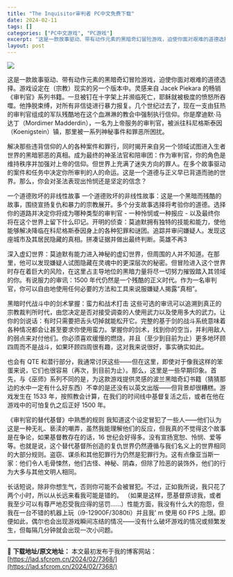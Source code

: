 ```yaml
---
title: "The Inquisitor审判者 PC中文免费下载"
date: 2024-02-11
tags: []
categories: ["PC中文游戏", "PC游戏"]
excerpt: "这是一款故事驱动、带有动作元素的黑暗奇幻冒险游戏，迫使你面对艰难的道德选择。游戏设定在（宗教）现实的另一个版本中。灵感来自 Jacek Piekara 的畅销《审判官》系列书籍。一旦被钉在十字架上并濒临死亡，耶稣就被极度的愤怒所吞噬。他挣脱束缚，对所有非信徒进行暴力报复。几个世纪过去了，现在一支由狂&hellip;"
layout: post
---
```


<img class="aligncenter" src="https://cdn.akamai.steamstatic.com/steam/apps/1880470/ss_a2346f8936fe26c50f157fa33c5cf4118afa4e6a.1920x1080.jpg?t=1707415647" />

这是一款故事驱动、带有动作元素的黑暗奇幻冒险游戏，迫使你面对艰难的道德选择。游戏设定在（宗教）现实的另一个版本中。灵感来自 Jacek Piekara 的畅销《审判官》系列书籍。一旦被钉在十字架上并濒临死亡，耶稣就被极度的愤怒所吞噬。他挣脱束缚，对所有非信徒进行暴力报复。几个世纪过去了，现在一支由狂热的审判官组成的军队残酷地在这个血淋淋的教会中强制执行信仰。你是摩迪默·马达丁（Mordimer Madderdin），一名为上帝服务的审判官，被派往科尼格斯泰因（Koenigstein）镇，那里被一系列神秘事件和罪恶所困扰。

解决那些违背信仰的人的各种案件和罪行，同时揭开来自另一个领域试图进入生者世界的黑暗邪恶的真相。成为最终的神圣法官和陪审团：作为审判官，你的角色是维持秩序并加强对上帝的信仰。但世界上充满了迷失方向的罪人。在多个故事驱动的案件和任务中决定你所审判的人的命运。这是一个道德与正义早已背道而驰的世界。那么，你会对圣法表现出怜悯还是坚定的信念？

一个道德败坏的非线性故事
一个道德败坏的非线性故事：这是一个黑暗而残酷的故事，围绕宣扬复仇和暴力的宗教展开。多个分支故事选择将考验你的道德。选择你的道路并决定你将成为哪种类型的审判官 - 一种怜悯或一种报应 - 以及最终你将在这个世界上留下什么印记。开明的侦查：莫迪默拥有独特的技能和能力，使他能够解决降临在科尼格斯泰因身上的各种犯罪和谜团。追踪并审问嫌疑人。发现这座城市及其居民隐藏的真相。拼凑证据并做出最终判断。英雄不再3

深入虚幻世界：莫迪默有能力进入神秘的虚幻世界，但周围的人并不知道。在那里，他可以发现嫌疑人试图隐藏在灵魂中的更深层次的秘密。但冒险进入这个世界时存在着巨大的风险，在这里占主导地位的黑暗力量将尽一切努力摧毁踏入其领域的你。有说服力的审讯：1500 年代仍然是一个残酷的正义时代。作为一名审判官，你可以自由地使用任何必要的方法和工具来说服嫌疑人揭露“真相”。

黑暗时代战斗中的剑术掌握：蛮力和战术打击
这些可选的审讯可以追溯到真正的宗教裁判所时代，由您决定是否对接受调查的人使用武力以及使用多大的武力。让你的剑说话：有时只需要把舌头切掉就能松开它。完整的基于剑的战斗系统意味着各种情况都会让甚至要求你使用蛮力。掌握你的剑术，找到你的空当，并利用敌人的弱点来对付他们。你必须喜欢缓慢的燃烧，并且（至少到目前为止）更多地环顾四周而不是战斗，如果环顾四周很有趣，这对我来说很好，事实确实如此。

也会有 QTE 和潜行部分，我通常讨厌这些——但在这里，即使对于像我这样的笨蛋来说，它们也很容易（再次，到目前为止）。那么，这里是一些早期印象。首先，与《巫师》系列不同的是，为这款游戏提供灵感的波兰黑暗奇幻书籍（猜猜那边的水中一定有什么好东西）不幸的是还没有以英文出版——但背景却很糟糕。游戏发生在 1533 年，按照教会计算，在我们的时间线中基督复活之后，或者在他在游戏中的可怕复仇之后正好 1500 年。

《审判官的替代基督》中熟悉的规则
我知道这个设定冒犯了一些人——他们认为这是一种无礼、亵渎的嘲弄，虽然我能理解他们的反应，但我真的不觉得这个故事是在争论，如果基督教存在的话，16 世纪会好得多。没有宣扬宽恕、怜悯、爱等等。也就是说，这个替代基督所创造的复仇世界仍然遵循与我们名义上的世界相同的大部分规则。盗窃、谋杀和其他犯罪行为仍然是犯罪行为。这有点像亚当斯一家：他们令人毛骨悚然，他们古怪、神秘、阴森，但除了险恶的装饰外，他们的行为大多与其他文明人相同。

长话短说，除非你想生气，否则你可能不会被冒犯。不过，正如我所说，我只花了两个小时，所以从长远来看我可能是错的。 （如果是这样，愿基督原谅我，或者我至少可以有尊严地忍受我应得的惩罚......）性能方面，我没有什么大的抱怨，但我在一台不错的机器上玩（i9-12900F/3080ti）并且我' m 使用 60 FPS 上限。即便如此，偶尔也会出现游戏瞬间冻结的情况——没有什么破坏游戏的情况或频繁发生，但每隔几分钟就会出现一次小问题。

---
📖 **下载地址/原文地址：** 本文最初发布于我的博客网站：[https://lad.sfcrom.cn/2024/02/7368/](https://lad.sfcrom.cn/2024/02/7368/)

